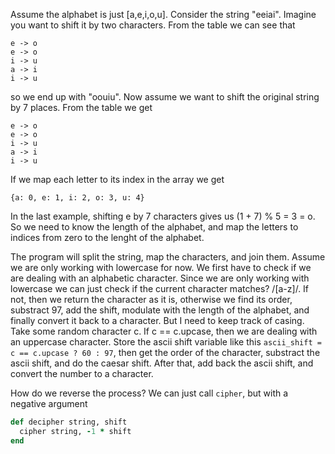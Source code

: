 Assume the alphabet is just [a,e,i,o,u].
Consider the string "eeiai". Imagine you want to shift it by two characters. From the table we can see that

```
e -> o
e -> o
i -> u
a -> i
i -> u
```

so we end up with "oouiu". Now assume we want to shift the original string by 7 places. From the table we get

```
e -> o
e -> o
i -> u
a -> i
i -> u
```

If we map each letter to its index in the array we get

```
{a: 0, e: 1, i: 2, o: 3, u: 4}
```

In the last example, shifting e by 7 characters gives us (1 + 7) % 5 = 3 = o. So we need to know the length of the alphabet, and map the letters to indices from zero to the lenght of the alphabet.

The program will split the string, map the characters, and join them.
Assume we are only working with lowercase for now. We first have to check if we are dealing with an alphabetic character. Since we are only working with lowercase we can just check if the current character matches? /[a-z]/. If not, then we return the character as it is, otherwise we find its order, substract 97, add the shift, modulate with the length of the alphabet, and finally convert it back to a character.
But I need to keep track of casing. Take some random character c. If c == c.upcase, then we are dealing with an uppercase character. Store the ascii shift variable like this `ascii_shift = c == c.upcase ? 60 : 97`, then get the order of the character, substract the ascii shift, and do the caesar shift. After that, add back the ascii shift, and convert the number to a character.

How do we reverse the process? We can just call `cipher`, but with a negative argument
```ruby
def decipher string, shift
  cipher string, -1 * shift
end
```
